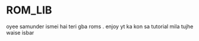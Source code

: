 # ROM_LIB
oyee samunder ismei hai teri gba roms . enjoy yt ka kon sa tutorial mila tujhe waise isbar
